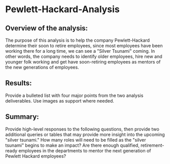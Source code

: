 # Pewlett-Hackard-Analysis
## Overview of the analysis: 
The purpose of this analysis is to help the company Pewlett-Hackard determine their soon to retire employees, since most employees have been working there for a long time, we can see a "Silver Tsunami" coming. In other words, the company needs to identify older employees, hire new and younger folk working and get have soon-retiring employees as mentors of the new generations of employees.
## Results: 
Provide a bulleted list with four major points from the two analysis deliverables. Use images as support where needed.
## Summary:
Provide high-level responses to the following questions, then provide two additional queries or tables that may provide more insight into the upcoming "silver tsunami."
How many roles will need to be filled as the "silver tsunami" begins to make an impact?
Are there enough qualified, retirement-ready employees in the departments to mentor the next generation of Pewlett Hackard employees?
